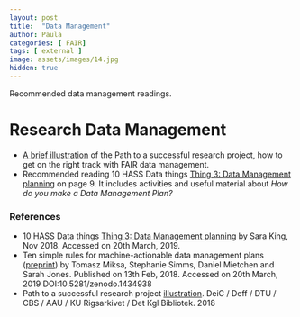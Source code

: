 ```yaml
---
layout: post
title:  "Data Management"
author: Paula
categories: [ FAIR]
tags: [ external ]
image: assets/images/14.jpg
hidden: true
---
```


Recommended data management readings.

# Research Data Management

* [A brief illustration][successful-RP] of the Path to a successful research project, how to get on the right track with FAIR data management.
* Recommended reading 10 HASS Data things [Thing 3: Data Management planning][Thing3-DMP]
on page 9. It includes activities and useful material about *How do you make a Data Management Plan?*

### References

* 10 HASS Data things [Thing 3: Data Management planning][Thing3-DMP] by Sara King, Nov 2018. Accessed on 20th March, 2019.
* Ten simple rules for machine-actionable data management plans ([preprint][10-rules-machine-actionable-DMP]) by Tomasz Miksa, Stephanie Simms, Daniel Mietchen and Sarah Jones. Published on 13th Feb, 2018. Accessed on 20th March, 2019  DOI:10.5281/zenodo.1434938  
* Path to a successful research project [illustration][successful-RP]. DeiC / Deff / DTU / CBS / AAU / KU Rigsarkivet / Det Kgl Bibliotek. 2018

[Thing3-DMP]: https://tinker.edu.au/wp-content/uploads/2018/11/10-HASS-Data-Things.pdf
[10-rules-machine-actionable-DMP]: https://zenodo.org/record/1434938#.XJl_uaQRVhE
[successful-RP]: https://vidensportal.deic.dk/sites/default/files/uploads/FAIR/poster%20A0%20150ppi.jpg
